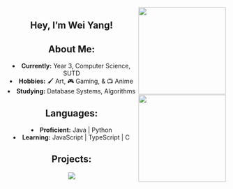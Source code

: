 <img src="https://cdna.artstation.com/p/assets/images/images/068/563/944/original/jay-lee-yap.gif?1698138837" width="200" align="right"/>
<h2 align="center">Hey, I’m Wei Yang!</h2>

<h2 align="center">About Me:</h2>
<div align="center">
<li>
<b>Currently:</b> Year 3, Computer Science, SUTD
</li>
<li>
<b>Hobbies:</b> 🖌️ Art, 🎮 Gaming, & 📺 Anime
</li>
<li>
<b>Studying:</b> Database Systems, Algorithms
</li>
</div>

<img src="https://upload-os-bbs.hoyolab.com/upload/2025/03/11/431087275/c62313fe389553ab85a77572486bede3_5180543877831079191.gif" width="200" align="right"/>
<h2 align="center">Languages:</h2>
<div align="center">
<li>
<b>Proficient:</b> Java | Python
</li>
<li>
<b>Learning:</b> JavaScript | TypeScript | C 
</li>
</div>

<h2 align="center">Projects:</h2>
<p align="center">
  <a href="https://github.com/p-ineapple/Modulus">
    <img align="center" src="https://github-readme-stats.vercel.app/api/pin/?username=p-ineapple&repo=Modulus&theme=dracula&cache_bust=1" />
  </a>
</p>

<!---
weiiyanggg/weiiyanggg is a ✨ special ✨ repository because its `README.md` (this file) appears on your GitHub profile.
You can click the Preview link to take a look at your changes.
--->
